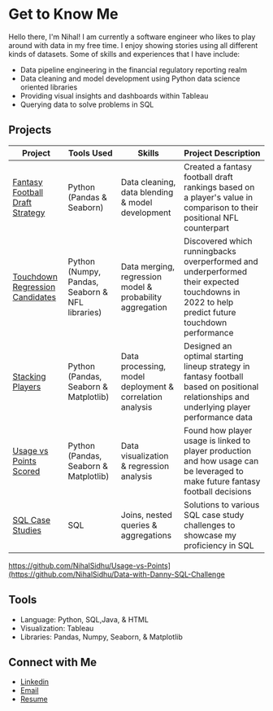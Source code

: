 # Get to Know Me

Hello there, I'm Nihal! I am currently a software engineer who likes to play around with data in my free time. I enjoy showing stories using all different kinds of datasets. Some of skills and experiences that I have include:

- Data pipeline engineering in the financial regulatory reporting realm
- Data cleaning and model development using Python data science oriented libraries
- Providing visual insights and dashboards within Tableau
- Querying data to solve problems in SQL


## Projects
| Project | Tools Used | Skills | Project Description | 
|---|---|---|---|
|[Fantasy Football Draft Strategy](https://github.com/NihalSidhu/Value-Over-Replacement-FF-Strategy)|Python (Pandas & Seaborn)|Data cleaning, data blending & model development| Created a fantasy football draft rankings based on a player's value in comparison to their positional NFL counterpart |
|[Touchdown Regression Candidates](https://github.com/NihalSidhu/Runningback-Touchdown-Regression) |Python (Numpy, Pandas, Seaborn & NFL libraries)|Data merging, regression model & probability aggregation|Discovered which runningbacks overperformed and underperformed their expected touchdowns in 2022 to help predict future touchdown performance|
|[Stacking Players](https://github.com/NihalSidhu/Stacking-Players)|Python (Pandas, Seaborn & Matplotlib)|Data processing, model deployment & correlation analysis| Designed an optimal starting lineup strategy in fantasy football based on positional relationships and underlying player performance data|
|[Usage vs Points Scored](https://github.com/NihalSidhu/Usage-vs-Points)|Python (Pandas, Seaborn & Matplotlib)|Data visualization & regression analysis| Found how player usage is linked to player production and how usage can be leveraged to make future fantasy football decisions|
|[SQL Case Studies](https://github.com/NihalSidhu/Data-with-Danny-SQL-Challenge) |SQL|Joins, nested queries & aggregations| Solutions to various SQL case study challenges to showcase my proficiency in SQL|

https://github.com/NihalSidhu/Usage-vs-Points](https://github.com/NihalSidhu/Data-with-Danny-SQL-Challenge

## Tools 

- Language: Python, SQL,Java, & HTML
- Visualization: Tableau
- Libraries: Pandas, Numpy, Seaborn, & Matplotlib

## Connect with Me

- [Linkedin](https://www.linkedin.com/in/nihal-sidhu/)
- [Email](nihalsidhu1@gmail.com)
- [Resume]()

<!--
**NihalSidhu/NihalSidhu** is a ✨ _special_ ✨ repository because its `README.md` (this file) appears on your GitHub profile.

Here are some ideas to get you started:

- 🔭 I’m currently working on ...
- 🌱 I’m currently learning ...
- 👯 I’m looking to collaborate on ...
- 🤔 I’m looking for help with ...
- 💬 Ask me about ...
- 📫 How to reach me: ...
- 😄 Pronouns: ...
- ⚡ Fun fact: ...
-->

